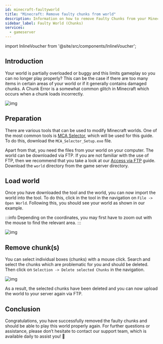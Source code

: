 ```yaml
---
id: minecraft-faultyworld
title: "Minecraft: Remove faulty chunks from world"
description: Information on how to remove Faulty Chunks from your Minecraft world from ZAP-Hosting - ZAP-Hosting.com Documentation
sidebar_label: Faulty World (Chunks)
services:
  - gameserver
---
```


import InlineVoucher from '@site/src/components/InlineVoucher';

## Introduction

Your world is partially overloaded or buggy and this limits gameplay so you can no longer play properly? This can be the case if there are too many items in certain areas of your world or if it generally contains damaged chunks. A Chunk Error is a somewhat common glitch in Minecraft which occurs when a chunk loads incorrectly.

![img](https://screensaver01.zap-hosting.com/index.php/s/A5bj6posqkTfGK8/preview)

## Preparation

There are various tools that can be used to modify Minecraft worlds. One of the most common tools is [MCA Selector](https://github.com/Querz/mcaselector), which will be used for this guide. To do this, download the `MCA_Selector_Setup.exe` file.

Apart from that, you need the files from your world on your computer. The world can be downloaded via FTP. If you are not familiar with the use of FTP, then we recommend that you take a look at our [Access via FTP](gameserver-ftpaccess.md) guide. Download the `world` directory from the game server directory. 



## Load world

Once you have downloaded the tool and the world, you can now import the world into the tool. To do this, click in the tool in the navigation on `File -> Open World`. Following this, you should see your world as shown in our example. 

:::info
Depending on the coordinates, you may first have to zoom out with the mouse to find the relevant area. 
:::

![img](https://screensaver01.zap-hosting.com/index.php/s/eGY45mKdd4ZEwW4/download)



## Remove chunk(s)
You can select individual boxes (chunks) with a mouse click. Search and select the chunks which are problematic for you and should be deleted. Then click on `Selection -> Delete selected Chunks` in the navigation.

![img](https://screensaver01.zap-hosting.com/index.php/s/HDCAEX3iWyjjXQm/download)

As a result, the selected chunks have been deleted and you can now upload the world to your server again via FTP. 

## Conclusion
Congratulations, you have successfully removed the faulty chunks and should be able to play this world properly again. For further questions or assistance, please don’t hesitate to contact our support team, which is available daily to assist you! 🙂
